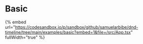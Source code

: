 # Basic

{% embed url="https://codesandbox.io/p/sandbox/github/samuelarbibe/dnd-timeline/tree/main/examples/basic?embed=1&file=/src/App.tsx" fullWidth="true" %}
